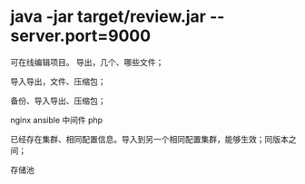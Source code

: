 # java -jar target/review.jar --server.port=9000

可在线编辑项目。
导出，几个、哪些文件；

导入导出，文件、压缩包；

备份、导入导出、压缩包；



nginx
ansible
中间件
php

已经存在集群、相同配置信息。导入到另一个相同配置集群，能够生效；同版本之间；

存储池



